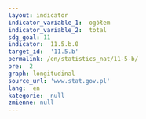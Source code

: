 ```yaml
---
layout: indicator
indicator_variable_1:  ogółem
indicator_variable_2:  total
sdg_goal: 11
indicator:  11.5.b.0
target_id:  '11.5.b'
permalink: /en/statistics_nat/11-5-b/
pre:  2
graph: longitudinal
source_url: 'www.stat.gov.pl'
lang:  en
kategorie:  null
zmienne: null
---
```


